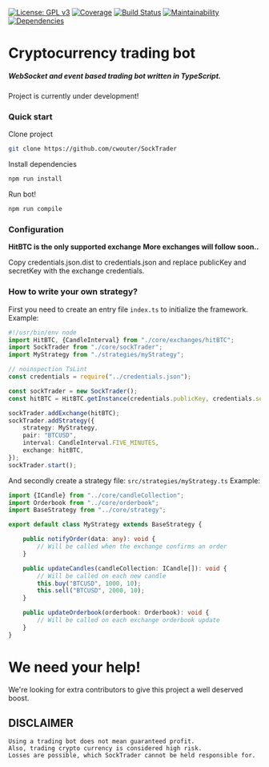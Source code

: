 [![License: GPL v3](https://img.shields.io/badge/License-GPL%20v3-blue.svg)](https://www.gnu.org/licenses/gpl-3.0)
[![Coverage](https://codecov.io/gh/cwouter/SockTrader/branch/master/graph/badge.svg)](https://codecov.io/gh/cwouter/SockTrader)
[![Build Status](https://travis-ci.org/cwouter/SockTrader.svg?branch=master)](https://travis-ci.org/cwouter/SockTrader)
[![Maintainability](https://api.codeclimate.com/v1/badges/4ff5f03cd3df6fe8f776/maintainability)](https://codeclimate.com/github/cwouter/SockTrader/maintainability)
[![Dependencies](https://david-dm.org/cwouter/SockTrader.svg)](https://david-dm.org/cwouter/SockTrader)


# Cryptocurrency trading bot
##### WebSocket and event based trading bot written in TypeScript. 

Project is currently under development!


### Quick start

Clone project
```bash
git clone https://github.com/cwouter/SockTrader
```

Install dependencies
```bash
npm run install
```

Run bot!
```bash
npm run compile
```

### Configuration

**HitBTC is the only supported exchange**
**More exchanges will follow soon..**
  
Copy credentials.json.dist to credentials.json and replace publicKey and secretKey with the exchange credentials.


### How to write your own strategy?

First you need to create an entry file `index.ts` to initialize the framework.
Example:
```typescript
#!/usr/bin/env node
import HitBTC, {CandleInterval} from "./core/exchanges/hitBTC";
import SockTrader from "./core/sockTrader";
import MyStrategy from "./strategies/myStrategy";

// noinspection TsLint
const credentials = require("../credentials.json");

const sockTrader = new SockTrader();
const hitBTC = HitBTC.getInstance(credentials.publicKey, credentials.secretKey);

sockTrader.addExchange(hitBTC);
sockTrader.addStrategy({
    strategy: MyStrategy,
    pair: "BTCUSD",
    interval: CandleInterval.FIVE_MINUTES,
    exchange: hitBTC,
});
sockTrader.start();
```

And secondly create a strategy file: `src/strategies/myStrategy.ts`
Example:
```typescript
import {ICandle} from "../core/candleCollection";
import Orderbook from "../core/orderbook";
import BaseStrategy from "../core/strategy";

export default class MyStrategy extends BaseStrategy {

    public notifyOrder(data: any): void {
        // Will be called when the exchange confirms an order
    }

    public updateCandles(candleCollection: ICandle[]): void {
        // Will be called on each new candle
        this.buy("BTCUSD", 1000, 10);
        this.sell("BTCUSD", 2000, 10);
    }

    public updateOrderbook(orderbook: Orderbook): void {
        // Will be called on each exchange orderbook update
    }
}
```


# We need your help!
We're looking for extra contributors to give this project a well deserved boost.


## DISCLAIMER
    Using a trading bot does not mean guaranteed profit. 
    Also, trading crypto currency is considered high risk.
    Losses are possible, which SockTrader cannot be held responsible for.
